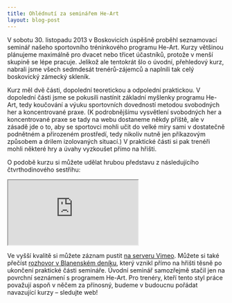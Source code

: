 ```yaml
---
title: Ohlédnutí za seminářem He-Art
layout: blog-post
---
```


V sobotu 30. listopadu 2013 v Boskovicích úspěšně proběhl seznamovací seminář
našeho sportovního tréninkového programu He-Art. Kurzy většinou plánujeme
maximálně pro dvacet nebo třicet účastníků, protože v menší skupině se lépe
pracuje. Jelikož ale tentokrát šlo o úvodní, přehledový kurz, nabrali jsme
všech sedmdesát trenérů-zájemců a naplnili tak celý boskovický zámecký skleník.

Kurz měl dvě části, dopolední teoretickou a odpolední praktickou. V dopolední
části jsme se pokusili nastínit základní myšlenky programu He-Art, tedy koučování
a výuku sportovních dovedností metodou svobodných her a koncentrované praxe.
(K podrobnějšímu vysvětlení svobodných her a koncentrované praxe se tady na
webu dostaneme někdy příště, ale v zásadě jde o to, aby se sportovci mohli učit
do velké míry sami v dostatečně podnětném a přirozeném prostředí, tedy nikoliv
nutně jen příkazovým způsobem a drilem izolovaných situací.) V praktické části
si pak trenéři mohli některé hry a úvahy vyzkoušet přímo na hřišti.

O podobě kurzu si můžete udělat hrubou představu z následujícího
čtvrthodinového sestřihu:

<div class="flex-video widescreen vimeo">
<iframe src="http://player.vimeo.com/video/80990031?title=0&amp;byline=0&amp;portrait=0"> </iframe>
</div>

Ve vyšší kvalitě si můžete záznam pustit [na serveru Vimeo][vimeo]. Můžete si
také přečíst [rozhovor v Blanenském deníku][denik], který vznikl přímo na
hřišti těsně po ukončení praktické části semináře. Úvodní seminář samozřejmě
stačil jen na povrchní seznámení s programem He-Art. Pro trenéry, kteří tento
styl práce považují aspoň v něčem za přínosný, budeme v budoucnu pořádat
navazující kurzy – sledujte web!

[denik]: http://goo.gl/hVh7c2
[vimeo]: https://vimeo.com/80990031
